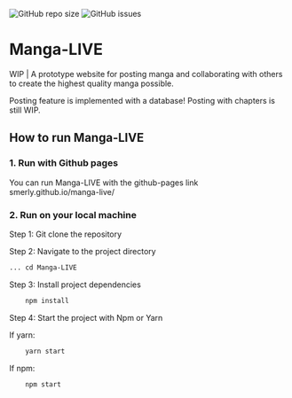 ![GitHub repo size](https://img.shields.io/github/repo-size/Smerly/Manga-LIVE)
![GitHub issues](https://img.shields.io/github/issues/Smerly/Manga-LIVE)

# Manga-LIVE

WIP | A prototype website for posting manga and collaborating with others to create the highest quality manga possible.

Posting feature is implemented with a database! Posting with chapters is still WIP.

## How to run Manga-LIVE

### 1. Run with Github pages

You can run Manga-LIVE with the github-pages link smerly.github.io/manga-live/

### 2. Run on your local machine

Step 1: Git clone the repository

Step 2: Navigate to the project directory

```bash
... cd Manga-LIVE
```

Step 3: Install project dependencies

```bash
    npm install
```

Step 4: Start the project with Npm or Yarn

If yarn:

```bash
    yarn start
```

If npm:

```bash
    npm start
```
